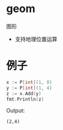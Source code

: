# geom

图形

- 支持地理位置运算


# 例子

```go
x := P[int](1, 0)
y := P[int](1, 4)
z := x.Add(y)
fmt.Println(z)
```

Output:
```text
(2,4)
```